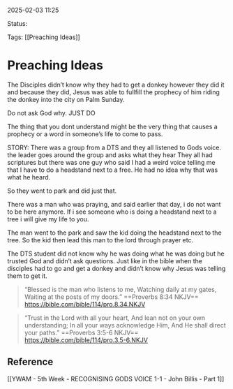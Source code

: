 2025-02-03 11:25

Status:

Tags: [[Preaching Ideas]] 

# Preaching Ideas

The Disciples didn’t know why they had to get a donkey however they did it and because they did, Jesus was able to fullfill the prophecy of him riding the donkey into the city on Palm Sunday.

Do not ask God why. JUST DO

The thing that you dont understand might be the very thing that causes a prophecy or a word in someone’s life to come to pass.

STORY:
There was a group from a DTS and they all listened to Gods voice.
the leader goes around the group and asks what they hear
They all had scriptures but there was one guy who said I had a weird voice telling me that I have to do a headstand next to a free.
He had no idea why that was what he heard.

So they went to park and did just that.

There was a man who was praying, and said earlier that day, i do not want to be here anymore.
If i see someone who is doing a headstand next to a tree i will give my life to you.

The man went to the park and saw the kid doing the headstand next to the tree.
So the kid then lead this man to the lord through prayer etc.

The DTS student did not know why he was doing what he was doing but he trusted God and didn’t ask questions. Just like in the bible when the disciples had to go and get a donkey and didn’t know why Jesus was telling them to get it.

> “Blessed is the man who listens to me, Watching daily at my gates, Waiting at the posts of my doors.”
‭‭==Proverbs‬ ‭8‬:‭34‬ ‭NKJV‬‬==
https://bible.com/bible/114/pro.8.34.NKJV

> “Trust in the Lord with all your heart, And lean not on your own understanding; In all your ways acknowledge Him, And He shall direct your paths.”
‭‭==Proverbs‬ ‭3‬:‭5‬-‭6‬ ‭NKJV‬‬==
https://bible.com/bible/114/pro.3.5-6.NKJV
## Reference

[[YWAM - 5th Week - RECOGNISING GODS VOICE  1-1 - John Billis - Part 1]]
